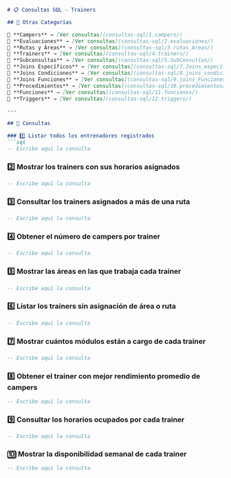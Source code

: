 ```md
# 📋 Consultas SQL - Trainers  

## 📂 Otras Categorías  

📌 **Campers** → [Ver consultas](consultas-sql/1.campers/)  
📌 **Evaluaciones** → [Ver consultas](consultas-sql/2.evaluaciones/)  
📌 **Rutas y Áreas** → [Ver consultas](consultas-sql/3.rutas_Areas/)  
📌 **Trainers** → [Ver consultas](consultas-sql/4.trainers/)  
📌 **Subconsultas** → [Ver consultas](consultas-sql/5.SubConsultas/)  
📌 **Joins Específicos** → [Ver consultas](consultas-sql/7.Joins_específicos/)  
📌 **Joins Condiciones** → [Ver consultas](consultas-sql/8.joins_condiciones/)  
📌 **Joins Funciones** → [Ver consultas](consultas-sql/9.joins_Funciones/)  
📌 **Procedimientos** → [Ver consultas](consultas-sql/10.procedimientos/)  
📌 **Funciones** → [Ver consultas](consultas-sql/11.funciones/)  
📌 **Triggers** → [Ver consultas](consultas-sql/12.triggers/)   

---  

## 📌 Consultas  

### 1️⃣ Listar todos los entrenadores registrados  
```sql  
-- Escribe aquí la consulta  
```  

### 2️⃣ Mostrar los trainers con sus horarios asignados  
```sql  
-- Escribe aquí la consulta  
```  

### 3️⃣ Consultar los trainers asignados a más de una ruta  
```sql  
-- Escribe aquí la consulta  
```  

### 4️⃣ Obtener el número de campers por trainer  
```sql  
-- Escribe aquí la consulta  
```  

### 5️⃣ Mostrar las áreas en las que trabaja cada trainer  
```sql  
-- Escribe aquí la consulta  
```  

### 6️⃣ Listar los trainers sin asignación de área o ruta  
```sql  
-- Escribe aquí la consulta  
```  

### 7️⃣ Mostrar cuántos módulos están a cargo de cada trainer  
```sql  
-- Escribe aquí la consulta  
```  

### 8️⃣ Obtener el trainer con mejor rendimiento promedio de campers  
```sql  
-- Escribe aquí la consulta  
```  

### 9️⃣ Consultar los horarios ocupados por cada trainer  
```sql  
-- Escribe aquí la consulta  
```  

### 🔟 Mostrar la disponibilidad semanal de cada trainer  
```sql  
-- Escribe aquí la consulta  
```  
```  